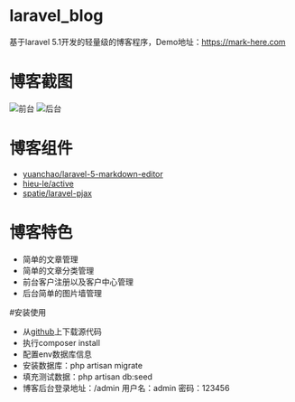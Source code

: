 # laravel_blog
基于laravel 5.1开发的轻量级的博客程序，Demo地址：https://mark-here.com

# 博客截图
![前台](https://mark-here.com/uploads/screen/frontend.jpg)
![后台](https://mark-here.com/uploads/screen/admin.jpg)

# 博客组件
- [yuanchao/laravel-5-markdown-editor](https://github.com/yccphp/laravel-5-markdown-editor)
- [hieu-le/active](https://github.com/letrunghieu/active)
- [spatie/laravel-pjax](https://github.com/spatie/laravel-pjax)

# 博客特色
- 简单的文章管理
- 简单的文章分类管理
- 前台客户注册以及客户中心管理
- 后台简单的图片墙管理

#安装使用
- 从[github](https://github.com/markbest/laravel_blog)上下载源代码
- 执行composer install
- 配置env数据库信息
- 安装数据库：php artisan migrate
- 填充测试数据：php artisan db:seed
- 博客后台登录地址：/admin 用户名：admin  密码：123456

